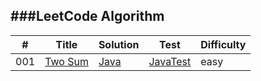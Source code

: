 ###LeetCode Algorithm
----------------

| # | Title |Solution|Test|Difficulty|
|---|-------|--------|----|----------|
|001|[Two Sum](https://leetcode.com/problems/two-sum/)|[Java](./src/main/java/leetcode/twoSum.java)|[JavaTest](./src/test/java/leetcode/twoSumTest.java)|easy|
